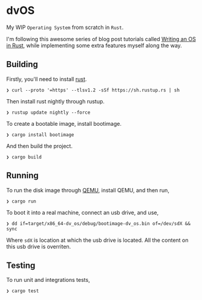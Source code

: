 # dvOS

My WIP `Operating System` from scratch in `Rust`.

I'm following this awesome series of blog post tutorials called [Writing an OS in Rust](https://os.phil-opp.com/), while implementing some extra features myself along the way.

## Building

Firstly, you'll need to install [rust](https://www.rust-lang.org/).

```shell
❯ curl --proto '=https' --tlsv1.2 -sSf https://sh.rustup.rs | sh
```

Then install rust nightly through rustup.

```shell
❯ rustup update nightly --force
```

To create a bootable image, install bootimage.

```shell
❯ cargo install bootimage
```

And then build the project.

```shell
❯ cargo build
```

## Running

To run the disk image through [QEMU](https://www.qemu.org/), install QEMU, and then run,

```shell
❯ cargo run
```

To boot it into a real machine, connect an usb drive, and use,

```shell
❯ dd if=target/x86_64-dv_os/debug/bootimage-dv_os.bin of=/dev/sdX && sync
```

Where `sdX` is location at which the usb drive is located. All the content on this usb drive is overriten.

## Testing

To run unit and integrations tests,

```shell
❯ cargo test
```

